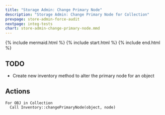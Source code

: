 ```yaml
---
title: "Storage Admin: Change Primary Node"
description: "Storage Admin: Change Primary Node for Collection"
prevpage: store-admin-force-audit
nextpage: integ-tests
chart: store-admin-change-primary-node.mmd
---
```


{% include mermaid.html %}
{% include start.html %}
{% include end.html %}

## TODO

- Create new inventory method to alter the primary node for an object

## Actions

```
For OBJ in Collection
  Call Inventory::changePrimaryNode(object, node)
```

